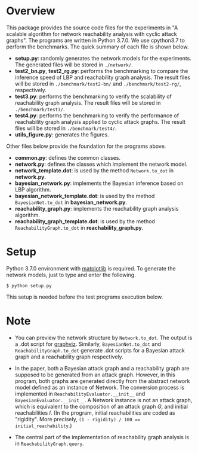 # Overview

This package provides the source code files for the experiments
in "A scalable algorithm for network reachability analysis with cyclic attack graphs".
The programs are written in Python 3.7.0. We use cpython3.7 to perform the benchmarks.
The quick summary of each file is shown below.

*   **setup.py**: randomly generates the network models for the experiments. The generated files will be stored in `./network/`.
*   **test2_bn.py**, **test2_rg.py**: performs the benchmarking to compare the inference speed of LBP and reachability graph analysis. The result files will be stored in `./benchmark/test2-bn/` and `./benchmark/test2-rg/`, respectively.
*   **test3.py**: performs the benchmarking to verify the scalability of reachability graph analysis. The result files will be stored in `./benchmark/test3/`.
*   **test4.py**: performs the benchmarking to verify the performance of reachability graph analysis applied to cyclic attack graphs. The result files will be stored in `./benchmark/test4/`.
*   **utils_figure.py**: generates the figures.

Other files below provide the foundation for the programs above.

*   **common.py**: defines the common classes.
*   **network.py**: defines the classes which implement the network model.
*   **network_template.dot**: is used by the method `Network.to_dot` in **network.py**.
*   **bayesian_network.py**: implements the Bayesian inference based on LBP algorithm.
*   **bayesian_network_template.dot**: is used by the method `BayesianNet.to_dot` in **bayesian_network.py**.
*   **reachability_graph.py**: implements the reachability graph analysis algorithm.
*   **reachability_graph_template.dot**: is used by the method `ReachabilityGraph.to_dot` in **reachability_graph.py**.

# Setup

Python 3.7.0 environment with [matplotlib](https://matplotlib.org/) is required.
To generate the network models, just to type and enter the following.

```
$ python setup.py
```

This setup is needed before the test programs execution below.

# Note

*   You can preview the network structure by `Network.to_dot`.
The output is a .dot script for [graphviz](https://www.graphviz.org/).
Similarly, `BayesianNet.to_dot` and `ReachabilityGraph.to_dot` generate .dot scripts for a Bayesian attack graph and a reachability graph respectively.

*   In the paper, both a Bayesian attack graph and a reachability graph are supposed to be generated from an attack graph.
However, in this program, both graphs are generated directly from the abstract network model defined as an instance of Network.
The conversion process is implemented in `ReachabilityEvaluator.__init__` and `BayesianEvaluator.__init__`.
A Network instance is not an attack graph, which is equivalent to the composition of an attack graph *G*, and initial reachabilities *I*.
(In the program, initial reachabilities are coded as "rigidity". More precisely, `(1 - rigidity) / 100 == initial_reachability`.)

*   The central part of the implementation of reachability graph analysis is in `ReachabilityGraph.query`.
